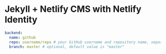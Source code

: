 # Jekyll + Netlify CMS with Netlify Identity

```yaml
backend:
  name: github
  repo: username/repo # your GitHub username and repository name, separated by a slash
  branch: master # optional, default value is "master"
```
